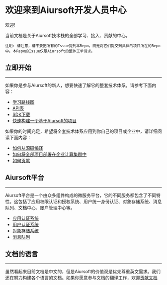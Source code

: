# 欢迎来到Aiursoft开发人员中心

欢迎!

当前文档是关于Aiursoft技术栈的全部学习、接入、贡献的中心。

    注明: 请注意，请不要把所有的Issue提到本Repo，而是将它们提交到具体的项目所在的Repo中。本Repo的Issue仅限Aiursoft的整体工单请求。

## 立即开始

------------
如果你是参与Aiursoft的新人，想要快速了解它的整套技术体系，请参考下面内容：

* [学习路线图](./Before%20starting.md)
* [API表](#)
* [SDK下载](#)
* [快速构建一个基于Aiursoft的项目](#)

如果你的时间充足，希望将全套技术体系应用到你自己的项目或企业中，请详细阅读下面内容：

* [如何从源码编译](#)
* [如何将全部项目部署在企业计算集群中](#)
* <a href="../Getting%20Involed/How%20to%20contribute.md">如何贡献</a>

## Aiursoft平台

------------
Aiursoft平台是一个由众多组件构成的微服务平台，它的不同服务都包含了不同特性。这包括了应用权限认证和授权系统、用户统一身份认证、对象存储系统、消息队列、文档中心、账户管理中心等。

* [应用认证系统](#)
* [用户认证系统](#)
* [对象存储系统](#)
* [消息队列](#)

## 文档的语言

------------
虽然看起来目前文档是中文的，但是Aiursoft的价值观是优先尊重英文需求。我们还在努力构建各个语言的文档。如果你愿意参与文档的翻译工作，欢迎[贡献文档](#)